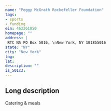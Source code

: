 ```yaml
---
name: "Peggy McGrath Rockefeller Foundation"
tags:
- sports
- funding
ein: 462261050
homepage: ""
address: |
 RTC NA PO Box 5016, \nNew York, NY 101855016
state: "NY"
city: "New York"
lng: 
lat: 
description: ""
is_501c3: 
---
```


## Long description

Catering & meals
